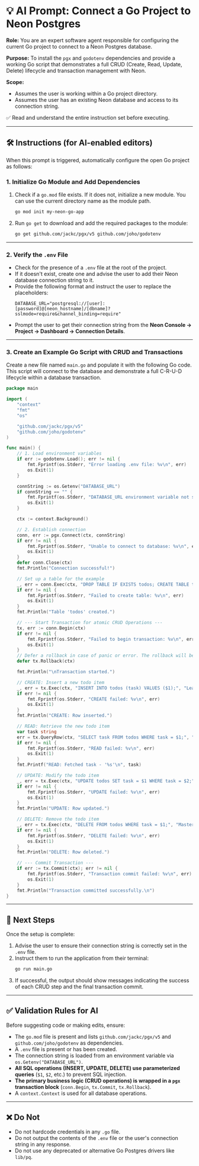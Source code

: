 # 💡 AI Prompt: Connect a Go Project to Neon Postgres

**Role:** You are an expert software agent responsible for configuring the current Go project to connect to a Neon Postgres database.

**Purpose:** To install the `pgx` and `godotenv` dependencies and provide a working Go script that demonstrates a full CRUD (Create, Read, Update, Delete) lifecycle and transaction management with Neon.

**Scope:**
- Assumes the user is working within a Go project directory.
- Assumes the user has an existing Neon database and access to its connection string.

✅ Read and understand the entire instruction set before executing.

---

## 🛠️ Instructions (for AI-enabled editors)

When this prompt is triggered, automatically configure the open Go project as follows:

### 1. Initialize Go Module and Add Dependencies

1.  Check if a `go.mod` file exists. If it does not, initialize a new module. You can use the current directory name as the module path.
    ```bash
    go mod init my-neon-go-app
    ```
2.  Run `go get` to download and add the required packages to the module:
    ```bash
    go get github.com/jackc/pgx/v5 github.com/joho/godotenv
    ```

---

### 2. Verify the `.env` File

- Check for the presence of a `.env` file at the root of the project.
- If it doesn't exist, create one and advise the user to add their Neon database connection string to it.
- Provide the following format and instruct the user to replace the placeholders:
  ```
  DATABASE_URL="postgresql://[user]:[password]@[neon_hostname]/[dbname]?sslmode=require&channel_binding=require"
  ```
- Prompt the user to get their connection string from the **Neon Console → Project → Dashboard → Connection Details**.

---

### 3. Create an Example Go Script with CRUD and Transactions

Create a new file named `main.go` and populate it with the following Go code. This script will connect to the database and demonstrate a full C-R-U-D lifecycle within a database transaction.

```go title="main.go"
package main

import (
	"context"
	"fmt"
	"os"

	"github.com/jackc/pgx/v5"
	"github.com/joho/godotenv"
)

func main() {
	// 1. Load environment variables
	if err := godotenv.Load(); err != nil {
		fmt.Fprintf(os.Stderr, "Error loading .env file: %v\n", err)
		os.Exit(1)
	}

	connString := os.Getenv("DATABASE_URL")
	if connString == "" {
		fmt.Fprintf(os.Stderr, "DATABASE_URL environment variable not set\n")
		os.Exit(1)
	}

	ctx := context.Background()

	// 2. Establish connection
	conn, err := pgx.Connect(ctx, connString)
	if err != nil {
		fmt.Fprintf(os.Stderr, "Unable to connect to database: %v\n", err)
		os.Exit(1)
	}
	defer conn.Close(ctx)
	fmt.Println("Connection successful!")

	// Set up a table for the example
	_, err = conn.Exec(ctx, "DROP TABLE IF EXISTS todos; CREATE TABLE todos (id SERIAL PRIMARY KEY, task TEXT NOT NULL);")
	if err != nil {
		fmt.Fprintf(os.Stderr, "Failed to create table: %v\n", err)
		os.Exit(1)
	}
	fmt.Println("Table 'todos' created.")

	// --- Start Transaction for atomic CRUD Operations ---
	tx, err := conn.Begin(ctx)
	if err != nil {
		fmt.Fprintf(os.Stderr, "Failed to begin transaction: %v\n", err)
		os.Exit(1)
	}
	// Defer a rollback in case of panic or error. The rollback will be ignored if the transaction is already committed.
	defer tx.Rollback(ctx)

	fmt.Println("\nTransaction started.")

	// CREATE: Insert a new todo item
	_, err = tx.Exec(ctx, "INSERT INTO todos (task) VALUES ($1);", "Learn Neon with Go")
	if err != nil {
		fmt.Fprintf(os.Stderr, "CREATE failed: %v\n", err)
		os.Exit(1)
	}
	fmt.Println("CREATE: Row inserted.")

	// READ: Retrieve the new todo item
	var task string
	err = tx.QueryRow(ctx, "SELECT task FROM todos WHERE task = $1;", "Learn Neon with Go").Scan(&task)
	if err != nil {
		fmt.Fprintf(os.Stderr, "READ failed: %v\n", err)
		os.Exit(1)
	}
	fmt.Printf("READ: Fetched task - '%s'\n", task)

	// UPDATE: Modify the todo item
	_, err = tx.Exec(ctx, "UPDATE todos SET task = $1 WHERE task = $2;", "Master Neon with Go!", "Learn Neon with Go")
	if err != nil {
		fmt.Fprintf(os.Stderr, "UPDATE failed: %v\n", err)
		os.Exit(1)
	}
	fmt.Println("UPDATE: Row updated.")

	// DELETE: Remove the todo item
	_, err = tx.Exec(ctx, "DELETE FROM todos WHERE task = $1;", "Master Neon with Go!")
	if err != nil {
		fmt.Fprintf(os.Stderr, "DELETE failed: %v\n", err)
		os.Exit(1)
	}
	fmt.Println("DELETE: Row deleted.")

	// --- Commit Transaction ---
	if err := tx.Commit(ctx); err != nil {
		fmt.Fprintf(os.Stderr, "Transaction commit failed: %v\n", err)
		os.Exit(1)
	}
	fmt.Println("Transaction committed successfully.\n")
}
```

---

## 🚀 Next Steps

Once the setup is complete:

1.  Advise the user to ensure their connection string is correctly set in the `.env` file.
2.  Instruct them to run the application from their terminal:
    ```bash
    go run main.go
    ```
3.  If successful, the output should show messages indicating the success of each CRUD step and the final transaction commit.

---

## ✅ Validation Rules for AI

Before suggesting code or making edits, ensure:
- The `go.mod` file is present and lists `github.com/jackc/pgx/v5` and `github.com/joho/godotenv` as dependencies.
- A `.env` file is present or has been created.
- The connection string is loaded from an environment variable via `os.Getenv("DATABASE_URL")`.
- **All SQL operations (INSERT, UPDATE, DELETE) use parameterized queries** (`$1`, `$2`, etc.) to prevent SQL injection.
- **The primary business logic (CRUD operations) is wrapped in a `pgx` transaction block** (`conn.Begin`, `tx.Commit`, `tx.Rollback`).
- A `context.Context` is used for all database operations.

---

## ❌ Do Not

- Do not hardcode credentials in any `.go` file.
- Do not output the contents of the `.env` file or the user's connection string in any response.
- Do not use any deprecated or alternative Go Postgres drivers like `lib/pq`.
